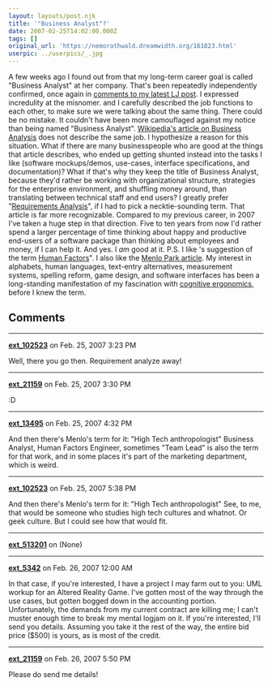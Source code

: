 ```yaml
---
layout: layouts/post.njk
title: '"Business Analyst"?'
date: 2007-02-25T14:02:00.000Z
tags: []
original_url: 'https://nemorathwald.dreamwidth.org/161823.html'
userpic: ../userpics/_.jpg
---
```

A few weeks ago I found out from that my long-term career goal is called "Business Analyst" at her company. That's been repeatedly independently confirmed, once again in [comments to my latest LJ post](http://matt-arnold.livejournal.com/170013.html). I expressed incredulity at the misnomer. and I carefully described the job functions to each other, to make sure we were talking about the same thing. There could be no mistake. It couldn't have been more camouflaged against my notice than being named "Business Analyst". [Wikipedia's article on Business Analysis](http://en.wikipedia.org/wiki/Business_analysis) does not describe the same job. I hypothesize a reason for this situation. What if there are many businesspeople who are good at the things that article describes, who ended up getting shunted instead into the tasks I like (software mockups/demos, use-cases, interface specifications, and documentation)? What if that's why they keep the title of Business Analyst, because they'd rather be working with organizational structure, strategies for the enterprise environment, and shuffling money around, than translating between technical staff and end users? I greatly prefer "[Requirements Analysis](http://en.wikipedia.org/wiki/Requirements_analysis)", if I had to pick a necktie-sounding term. That article is far more recognizable. Compared to my previous career, in 2007 I've taken a huge step in that direction. Five to ten years from now I'd rather spend a larger percentage of time thinking about happy and productive end-users of a software package than thinking about employees and money, if I can help it. And yes. I _am_ good at it. P.S. I like 's suggestion of the term [Human Factors](http://en.wikipedia.org/wiki/Human_factors)". I also like the [Menlo Park article](http://www.menloinnovations.com/method/anthropology.htm). My interest in alphabets, human languages, text-entry alternatives, measurement systems, spelling reform, game design, and software interfaces has been a long-standing manifestation of my fascination with [cognitive ergonomics](http://en.wikipedia.org/wiki/Cognitive_ergonomics), before I knew the term.

## Comments

---

**[ext_102523](https://www.dreamwidth.org/users/ext_102523)** on Feb. 25, 2007 3:23 PM

Well, there you go then. Requirement analyze away!

---

**[ext_21159](https://www.dreamwidth.org/users/ext_21159)** on Feb. 25, 2007 3:30 PM

:D

---

**[ext_13495](https://www.dreamwidth.org/users/ext_13495)** on Feb. 25, 2007 4:32 PM

And then there's Menlo's term for it: "High Tech anthropologist" Business Analyst, Human Factors Engineer, sometimes "Team Lead" is also the term for that work, and in some places it's part of the marketing department, which is weird.

---

**[ext_102523](https://www.dreamwidth.org/users/ext_102523)** on Feb. 25, 2007 5:38 PM

And then there's Menlo's term for it: "High Tech anthropologist" See, to me, that would be someone who studies high tech cultures and whatnot. Or geek culture. But I could see how that would fit.

---

**[ext_513201](https://www.dreamwidth.org/users/ext_513201)** on (None)



---

**[ext_5342](https://www.dreamwidth.org/users/ext_5342)** on Feb. 26, 2007 12:00 AM

In that case, if you're interested, I have a project I may farm out to you: UML workup for an Altered Reality Game. I've gotten most of the way through the use cases, but gotten bogged down in the accounting portion. Unfortunately, the demands from my current contract are killing me; I can't muster enough time to break my mental logjam on it. If you're interested, I'll send you details. Assuming you take it the rest of the way, the entire bid price ($500) is yours, as is most of the credit.

---

**[ext_21159](https://www.dreamwidth.org/users/ext_21159)** on Feb. 26, 2007 5:50 PM

Please do send me details!
